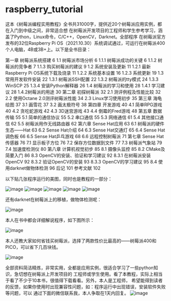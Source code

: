 # raspberry_tutorial
这本《树莓派编程实用教程》全书共31000字，提供近20个树莓派应用实例，都在入门到中级之间，非常适合想
在树莓派开发项目的工程师和学生参考学习，涵盖了Python，Linux命令，C/C++，OpenCV，Darknet。全部程序
在树莓派官方发布的32位Raspberry Pi OS（2021.10.30）系统调试通过，可运行在树莓派400个人电脑，4B或3B+上。以下是全书目录：

第一章	树莓派系统搭建	6
1.1 树莓派市场分析	6
1.1.1 树莓派成功的关键	6
1.1.2  树莓派的竞争者	7
1.1.3  购买树莓派的建议	9
1.2 系统安装及更新	11
1.2.1 最新Raspberry Pi OS系统下载及烧录	11
1.2.2 系统基本设置	16
1.2.3 系统更新	19
1.3 常用开发软件安装	22
1.3.1 树莓派SSH配置	22
1.3.2 树莓派的tty模式	24
1.3.3 WinSCP	25
1.3.4 安装Python解释器	26
1.4 树莓派的学习和使用	28
1.4.1 学习建议	28
1.4.2树莓派的用途	30
第二章	初探树莓派	32
2.1 测评例程及性能比较	32
2.2 使用Octane 2.0测评树莓派性能	34
2.3 Linux学习使用初步	35
第三章	海龟绘图	37
3.1 画雪花	37
3.2 画太极符号	38
第四章	开发游戏	40
4.1 简单RPG游戏	40
4.2 贪吃蛇游戏	42
4.3 3D迷宫游戏	43
4.4 倒霉的Fred游戏	48
第五章	数据传输	55
5.1 简单的通信协议	55
5.2 串口通信	55
5.3 网络通信	61
5.4 其他接口通信	62
5.5 树莓派用作无线路由器	62
第六章	Sense Hat应用	63
6.1 树莓派的硬件生态——Hat	63
6.2 Sense Hat介绍	64
6.3 Sense Hat交通灯	65
6.4 Sense Hat调色板	66
6.5 Sense Hat乒乓游戏	68
6.6 远程控制树莓派	71
第七章	Sense Hat传感器	76
7.1 显示板子方位	76
7.2 保存方位数据到文件	77
7.3 树莓派气象站	79
7.4 加速度检测仪	80
第八章 计算机视觉初步	85
8.1 摄像头监控	85
8.2 CMake及简要入门	86
8.3 OpenCV的安装、验证和学习建议	92
8.3.1 在树莓派安装OpenCV	92
8.3.2 验证OpenCV的安装	93
8.3.3 OpenCV的学习建议	95
8.4 使用darknet做物体检测	96
后记	101
参考文献	102
 

以下贴几张程序运行的美图，同时也是教程的一部分：

![image](https://github.com/wxlscm/raspberry_tutorial/blob/main/TutorialPrj/1.png)
![image](https://github.com/wxlscm/raspberry_tutorial/blob/main/TutorialPrj/2.png)
![image](https://github.com/wxlscm/raspberry_tutorial/blob/main/TutorialPrj/3.png)
![image](https://github.com/wxlscm/raspberry_tutorial/blob/main/TutorialPrj/4.png)
![image](https://github.com/wxlscm/raspberry_tutorial/blob/main/TutorialPrj/5.png)

还有darknet在树莓派上的移植，做物体检测呢：

![image](https://github.com/wxlscm/raspberry_tutorial/blob/main/TutorialPrj/6.png)

本人在书中都会详细解说程序，如下图所示：

![image](https://github.com/wxlscm/raspberry_tutorial/blob/main/TutorialPrj/7.png)

本人还教大家如何省钱买树莓派，选择了两款性价比最高的——树莓派400和PICO，可以省下几百块钱。

![image](https://github.com/wxlscm/raspberry_tutorial/blob/main/TutorialPrj/8.png)

全部资料简洁精炼，非常实用，全都是应用实例，很适合学习了一些python知识，急切想在树莓派上开发项目的
工程师或学生使用。看了本教程，实际上相当于看了不少于10本书，很值得下载看看。另外，本人是工程师，
希望能得到读者的反馈，如果你使用时出现兼容性问题，如：程序运行中出现错误，安装软件失败等问题，可以
通过下面的微信联系我，本人争取在1天内回复。
![image](https://github.com/wxlscm/raspberry_tutorial/blob/main/TutorialPrj/9.png)




